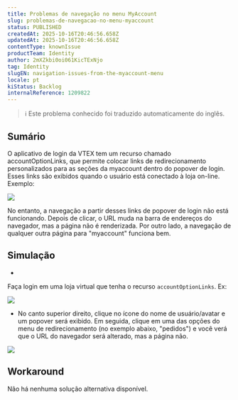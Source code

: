 ```yaml
---
title: Problemas de navegação no menu MyAccount
slug: problemas-de-navegacao-no-menu-myaccount
status: PUBLISHED
createdAt: 2025-10-16T20:46:56.658Z
updatedAt: 2025-10-16T20:46:56.658Z
contentType: knownIssue
productTeam: Identity
author: 2mXZkbi0oi061KicTExNjo
tag: Identity
slugEN: navigation-issues-from-the-myaccount-menu
locale: pt
kiStatus: Backlog
internalReference: 1209822
---
```


>ℹ️ Este problema conhecido foi traduzido automaticamente do inglês.

## Sumário


O aplicativo de login da VTEX tem um recurso chamado accountOptionLinks, que permite colocar links de redirecionamento personalizados para as seções da myaccount dentro do popover de login. Esses links são exibidos quando o usuário está conectado à loja on-line. Exemplo:

 ![](https://vtexhelp.zendesk.com/attachments/token/zosxLBGZVqOL0xNQkPDEfheBO/?name=image.png)

No entanto, a navegação a partir desses links de popover de login não está funcionando. Depois de clicar, o URL muda na barra de endereços do navegador, mas a página não é renderizada. Por outro lado, a navegação de qualquer outra página para "myaccount" funciona bem.
## Simulação



-

Faça login em uma loja virtual que tenha o recurso `accountOptionLinks`. Ex:



 ![](https://vtexhelp.zendesk.com/attachments/token/JdhPUya3LJeKRpxwhzfvEA9d3/?name=image.png)

- No canto superior direito, clique no ícone do nome de usuário/avatar e um popover será exibido. Em seguida, clique em uma das opções do menu de redirecionamento (no exemplo abaixo, "pedidos") e você verá que o URL do navegador será alterado, mas a página não.

 ![](https://vtexhelp.zendesk.com/attachments/token/plTb6qntOS6aZTxUIdMMfiEaK/?name=image.png)


## Workaround


Não há nenhuma solução alternativa disponível.


